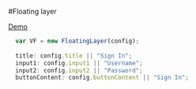 #Floating layer

[Demo](https://robbyvan.github.io/2016_Baidu_IFE/stage3/task1/)
```js
  var VF = new FloatingLayer(config);
  
  title: config.title || "Sign In";
  input1: config.input1 || "Username";
  input2: config.input2 || "Password";
  buttonContent: config.buttonContent || "Sign In";
```

